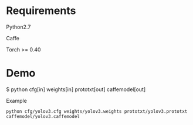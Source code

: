 # Requirements
  
  Python2.7

  Caffe

  Torch >= 0.40
  
# Demo
  $ python cfg[in] weights[in] prototxt[out] caffemodel[out]
  
  Example
```
python cfg/yolov3.cfg weights/yolov3.weights prototxt/yolov3.prototxt caffemodel/yolov3.caffemodel
```
